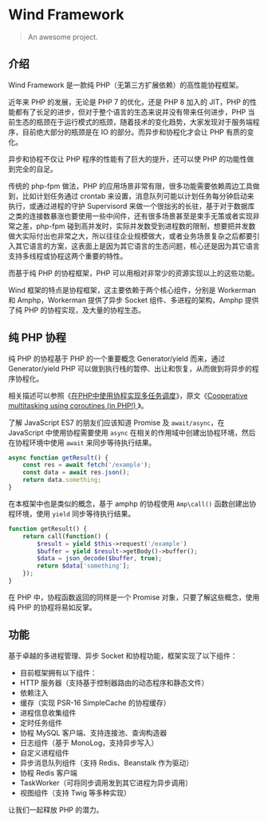 # Wind Framework

> An awesome project.

## 介绍

Wind Framework 是一款纯 PHP（无第三方扩展依赖）的高性能协程框架。

近年来 PHP 的发展，无论是 PHP 7 的优化，还是 PHP 8 加入的 JIT，PHP 的性能都有了长足的进步，但对于整个语言的生态来说并没有带来任何进步，PHP 当前生态的瓶颈在于运行模式的瓶颈，随着技术的变化趋势，大家发现对于服务端程序，目前绝大部分的瓶颈是在 IO 的部分。而异步和协程化才会让 PHP 有质的变化。

异步和协程不仅让 PHP 程序的性能有了巨大的提升，还可以使 PHP 的功能性做到完全的自足。

传统的 php-fpm 做法，PHP 的应用场景非常有限，很多功能需要依赖周边工具做到，比如计划任务通过 crontab 来设置，消息队列可能以计划任务每分钟启动来执行，或通过进程的守护 Supervisord 来做一个很拙劣的长驻，基于对于数据库之类的连接数暴涨也要使用一些中间件，还有很多场景甚至是束手无策或者实现非常之差，php-fpm 碰到高并发时，实际并发数受到进程数的限制，想要把并发数做大实际付出也非常之大，所以往往企业规模做大，或者业务场景复杂之后都要引入其它语言的方案，这表面上是因为其它语言的生态问题，核心还是因为其它语言支持多线程或协程这两个重要的特性。

而基于纯 PHP 的协程框架，PHP 可以用相对非常少的资源实现以上的这些功能。

Wind 框架的特点是协程框架，这主要依赖于两个核心组件，分别是 Workerman 和 Amphp，Workerman 提供了异步 Socket 组件、多进程的架构，Amphp 提供了纯 PHP 的协程实现，及大量的协程生态。

## 纯 PHP 协程

纯 PHP 的协程基于 PHP 的一个重要概念 Generator/yield 而来，通过 Generator/yield PHP 可以做到执行栈的暂停、出让和恢复，从而做到将异步的程序协程化。

相关描述可以参照《[在PHP中使用协程实现多任务调度](https://www.laruence.com/2015/05/28/3038.html)》，原文《[Cooperative multitasking using coroutines (in PHP!) ](https://www.npopov.com/2012/12/22/Cooperative-multitasking-using-coroutines-in-PHP.html)》。

了解 JavaScript ES7 的朋友们应该知道 Promise 及 `await/async`，在 JavaScript 中使用协程需要使用 `async` 在相关的作用域中创建出协程环境，然后在协程环境中使用 `await` 来同步等待执行结果。

```javascript
async function getResult() {
    const res = await fetch('/example');
    const data = await res.json();
    return data.something;
}
```

在本框架中也是类似的概念，基于 amphp 的协程使用 `Amp\call()` 函数创建出协程环境，使用 `yield` 同步等待执行结果。 

```php
function getResult() {
    return call(function() {
        $result = yield $this->request('/example')
        $buffer = yield $result->getBody()->buffer();
        $data = json_decode($buffer, true);
        return $data['something'];
    });
}
```

在 PHP 中，协程函数返回的同样是一个 Promise 对象，只要了解这些概念，使用纯 PHP 的协程将易如反掌。

## 功能

基于卓越的多进程管理、异步 Socket 和协程功能，框架实现了以下组件：

- 目前框架拥有以下组件：
- HTTP 服务器（支持基于控制器路由的动态程序和静态文件）
- 依赖注入
- 缓存（实现 PSR-16 SimpleCache 的协程缓存）
- 进程信息收集组件
- 定时任务组件
- 协程 MySQL 客户端、支持连接池、查询构造器
- 日志组件（基于 MonoLog，支持异步写入）
- 自定义进程组件
- 异步消息队列组件（支持 Redis、Beanstalk 作为驱动）
- 协程 Redis 客户端
- TaskWorker（可将同步调用发到其它进程为异步调用）
- 视图组件（支持 Twig 等多种实现）

让我们一起释放 PHP 的潜力。